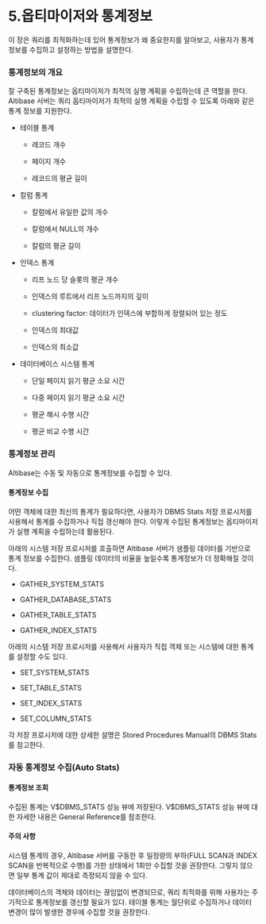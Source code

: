 # 5.옵티마이저와 통계정보

이 장은 쿼리를 최적화하는데 있어 통계정보가 왜 중요한지를 알아보고, 사용자가 통계정보를 수집하고 설정하는 방법을 설명한다.

### 통계정보의 개요

잘 구축된 통계정보는 옵티마이저가 최적의 실행 계획을 수립하는데 큰 역할을 한다. Altibase 서버는 쿼리 옵티마이저가 최적의 실행 계획을 수립할 수 있도록 아래와 같은 통계 정보를 지원한다.

-   테이블 통계

    -   레코드 개수

    -   페이지 개수

    -   레코드의 평균 길이

-   칼럼 통계

    -   칼럼에서 유일한 값의 개수

    -   칼럼에서 NULL의 개수

    -   칼럼의 평균 길이

-   인덱스 통계

    -   리프 노드 당 슬롯의 평균 개수

    -   인덱스의 루트에서 리프 노드까지의 깊이

    -   clustering factor: 데이터가 인덱스에 부합하게 정렬되어 있는 정도

    -   인덱스의 최대값

    -   인덱스의 최소값

-   데이터베이스 시스템 통계

    -   단일 페이지 읽기 평균 소요 시간

    -   다중 페이지 읽기 평균 소요 시간

    -   평균 해시 수행 시간

    -   평균 비교 수행 시간

### 통계정보 관리

Altibase는 수동 및 자동으로 통계정보를 수집할 수 있다.

#### 통계정보 수집

어떤 객체에 대한 최신의 통계가 필요하다면, 사용자가 DBMS Stats 저장 프로시저를 사용해서 통계를 수집하거나 직접 갱신해야 한다. 이렇게 수집된 통계정보는 옵티마이저가 실행 계획을 수립하는데 활용된다.

아래의 시스템 저장 프로시저를 호출하면 Altibase 서버가 샘플링 데이터를 기반으로 통계 정보를 수집한다. 샘플링 데이터의 비율을 높일수록 통계정보가 더 정확해질 것이다.

-   GATHER_SYSTEM_STATS

-   GATHER_DATABASE_STATS

-   GATHER_TABLE_STATS

-   GATHER_INDEX_STATS

아래의 시스템 저장 프로시저를 사용해서 사용자가 직접 객체 또는 시스템에 대한 통계를 설정할 수도 있다.

-   SET_SYSTEM_STATS

-   SET_TABLE_STATS

-   SET_INDEX_STATS

-   SET_COLUMN_STATS

각 저장 프로시저에 대한 상세한 설명은 Stored Procedures Manual의 DBMS Stats를 참고한다.

### 자동 통계정보 수집(Auto Stats)

#### 통계정보 조회

수집된 통계는 V\$DBMS_STATS 성능 뷰에 저장된다. V\$DBMS_STATS 성능 뷰에 대한 자세한 내용은 General Reference를 참조한다.

#### 주의 사항

시스템 통계의 경우, Altibase 서버를 구동한 후 일정량의 부하(FULL SCAN과 INDEX SCAN을 반복적으로 수행)를 가한 상태에서 1회만 수집할 것을 권장한다. 그렇지 않으면 일부 통계 값이 제대로 측정되지 않을 수 있다.

데이터베이스의 객체와 데이터는 끊임없이 변경되므로, 쿼리 최적화를 위해 사용자는 주기적으로 통계정보를 갱신할 필요가 있다. 테이블 통계는 월단위로 수집하거나 데이터 변경이 많이 발생한 경우에 수집할 것을 권장한다.

